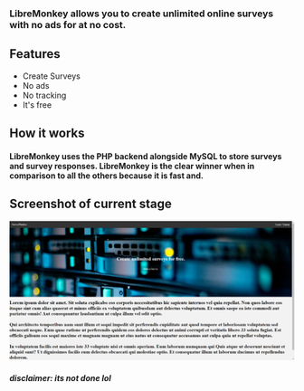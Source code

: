 ### LibreMonkey allows you to create unlimited online surveys with no ads for at no cost.
## Features
- Create Surveys
- No ads
- No tracking
- It's free


## How it works
#### LibreMonkey uses the PHP backend alongside MySQL to store surveys and survey responses. LibreMonkey is the clear winner when in comparison to all the others because it is fast and.

## Screenshot of current stage
![](/images/currentstage.png)
##### disclaimer: its not done lol
